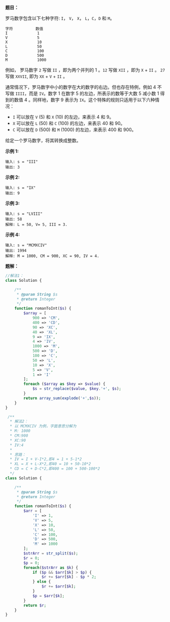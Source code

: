 **题目：**

罗马数字包含以下七种字符: `I`， `V`， `X`， `L`，`C`，`D` 和 `M`。

```
字符          数值
I             1
V             5
X             10
L             50
C             100
D             500
M             1000
```

例如， 罗马数字 `2` 写做 `II` ，即为两个并列的 1 。`12` 写做 `XII` ，即为 `X` + `II` 。 `27` 写做  `XXVII`, 即为 `XX` + `V` + `II` 。

通常情况下，罗马数字中小的数字在大的数字的右边。但也存在特例，例如 4 不写做 `IIII`，而是 `IV`。数字 1 在数字 5 的左边，所表示的数等于大数 5 减小数 1 得到的数值 4 。同样地，数字 9 表示为 `IX`。这个特殊的规则只适用于以下六种情况：

- `I` 可以放在 `V` (5) 和 `X` (10) 的左边，来表示 4 和 9。
- `X` 可以放在 `L` (50) 和 `C` (100) 的左边，来表示 40 和 90。 
- `C` 可以放在 `D` (500) 和 `M` (1000) 的左边，来表示 400 和 900。

给定一个罗马数字，将其转换成整数。

 

**示例 1:**

```
输入: s = "III"
输出: 3
```

**示例 2:**

```
输入: s = "IX"
输出: 9
```

**示例 3:**

```
输入: s = "LVIII"
输出: 58
解释: L = 50, V= 5, III = 3.
```

**示例 4:**

```
输入: s = "MCMXCIV"
输出: 1994
解释: M = 1000, CM = 900, XC = 90, IV = 4.
```



**题解：**

```php
//解法1：
class Solution {

    /**
     * @param String $s
     * @return Integer
     */
    function romanToInt($s) {
        $array = [
            900 => 'CM',
            400 => 'CD',
            90 => 'XC',
            40 => 'XL',
            9 => 'IX',
            4 => 'IV',
            1000 => 'M',
            500 => 'D',
            100 => 'C',
            50 => 'L',
            10 => 'X',
            5 => 'V',   	
            1 => 'I'
        ];
        foreach ($array as $key => $value) {
            $s = str_replace($value, $key.'+', $s);
        }
        return array_sum(explode('+',$s));
    }
}

 /**
  * 解法2：
  * 以 MCMXCIV 为例，字面意思分解为
  * M: 1000
  * CM:900
  * XC:90
  * IV:4
  * 
  * 思路：
  * IV = I + V-I*2,即4 = 1 + 5-1*2
  * XL = X + L-X*2,即40 = 10 + 50-10*2
  * CD = C + D-C*2,即400 = 100 + 500-100*2
  */
class Solution {

    /**
     * @param String $s
     * @return Integer
     */
    function romanToInt($s) {
        $arr = [
            'I' => 1, 
            'V' => 5, 
            'X' => 10, 
            'L' => 50, 
            'C' => 100, 
            'D' => 500, 
            'M' => 1000
        ];
        $strArr = str_split($s);
        $r = 0;
        $p = 0;
        foreach($strArr as $k) {
            if ($p && $arr[$k] > $p) {
                $r += $arr[$k] - $p * 2;
            } else {
                $r += $arr[$k];
            }
            $p = $arr[$k];
        }
        return $r;
    }
}


```

